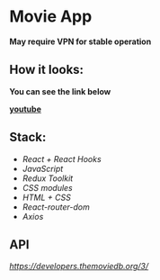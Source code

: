 
# Movie App

**May require VPN for stable operation**

## How it looks:

**You can see the link below**

[**youtube**](https://www.youtube.com/watch?v=cbCpUX7LtJs&ab_channel=%D0%9A%D0%B8%D1%80%D0%B8%D0%BB%D0%BB%D0%9F%D1%80%D0%B0%D1%85%D0%BE%D0%B2)

## Stack:

* *React + React Hooks*
* *JavaScript*
* *Redux Toolkit*
* *CSS modules*
* *HTML + CSS*
* *React-router-dom*
* *Axios*

## API

*https://developers.themoviedb.org/3/*
